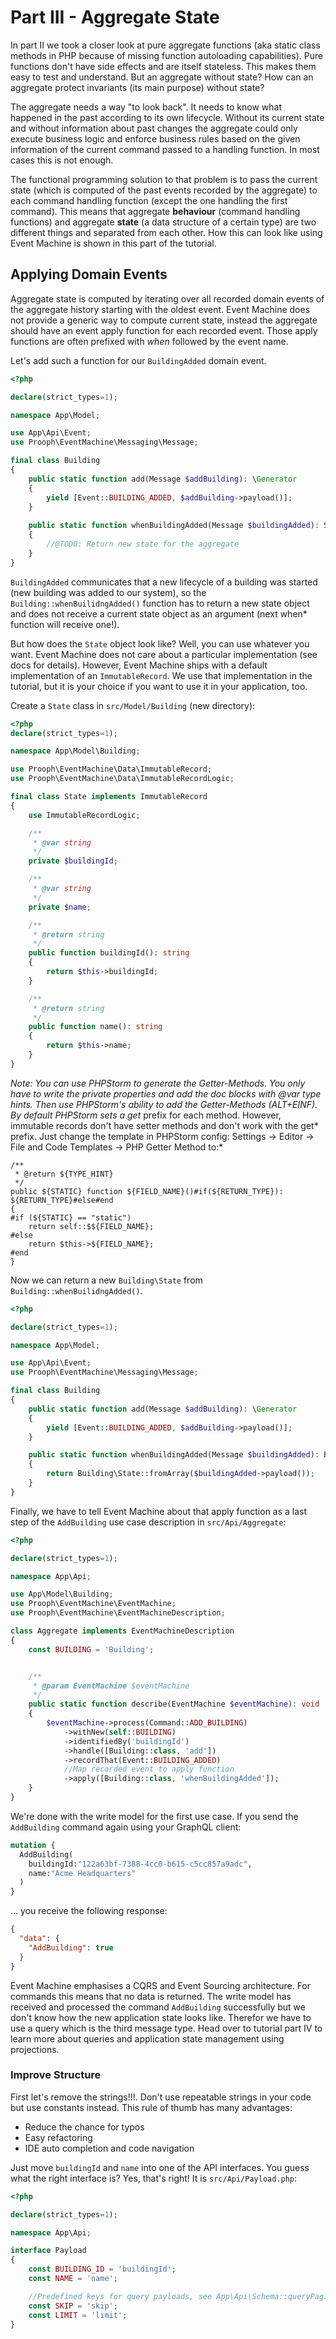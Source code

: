 # Part III - Aggregate State

In part II we took a closer look at pure aggregate functions (aka static class methods in PHP because of missing function autoloading capabilities).
Pure functions don't have side effects and are itself stateless. This makes them easy to test and understand.
But an aggregate without state? How can an aggregate protect invariants (its main purpose) without state? 

The aggregate needs a way "to look back". It needs to know what happened in the past
according to its own lifecycle. Without its current state and without information about past changes the aggregate could
only execute business logic and enforce business rules based on the given information of the current command passed to a handling function.
In most cases this is not enough. 

The functional programming solution to that problem is to pass the current state (which is computed of the past events recorded by the aggregate)
to each command handling function (except the one handling the first command). This means that aggregate **behaviour** (command handling functions)
and aggregate **state** (a data structure of a certain type) are two different things and separated from each other. 
How this can look like using Event Machine is shown in this part of the tutorial.

## Applying Domain Events

Aggregate state is computed by iterating over all recorded domain events of the aggregate history starting with the oldest event.
Event Machine does not provide a generic way to compute current state, instead the aggregate should have an event apply function
for each recorded event. Those apply functions are often prefixed with *when* followed by the event name.

Let's add such a function for our `BuildingAdded` domain event.

```php
<?php

declare(strict_types=1);

namespace App\Model;

use App\Api\Event;
use Prooph\EventMachine\Messaging\Message;

final class Building
{
    public static function add(Message $addBuilding): \Generator
    {
        yield [Event::BUILDING_ADDED, $addBuilding->payload()];
    }
    
    public static function whenBuildingAdded(Message $buildingAdded): State
    {
        //@TODO: Return new state for the aggregate
    }
}
```
`BuildingAdded` communicates that a new lifecycle of a building was started (new building was added to our system), so the
`Building::whenBuilidngAdded()` function has to return a new state object and does not receive a current state object
as an argument (next when* function will receive one!).

But how does the `State` object look like? Well, you can use whatever you want. Event Machine does not care about a particular
implementation (see docs for details). However, Event Machine ships with a default implementation of an `ImmutableRecord`.
We use that implementation in the tutorial, but it is your choice if you want to use it in your application, too.

Create a `State` class in `src/Model/Building` (new directory):

```php
<?php
declare(strict_types=1);

namespace App\Model\Building;

use Prooph\EventMachine\Data\ImmutableRecord;
use Prooph\EventMachine\Data\ImmutableRecordLogic;

final class State implements ImmutableRecord
{
    use ImmutableRecordLogic;

    /**
     * @var string
     */
    private $buildingId;

    /**
     * @var string
     */
    private $name;

    /**
     * @return string
     */
    public function buildingId(): string
    {
        return $this->buildingId;
    }

    /**
     * @return string
     */
    public function name(): string
    {
        return $this->name;
    }
}

```
*Note: You can use PHPStorm to generate the Getter-Methods. You only have to write the private properties and add the doc blocks with @var type hints.
Then use PHPStorm's ability to add the Getter-Methods (ALT+EINF). By default PHPStorm sets a get* prefix for each method. However, immutable records don't 
have setter methods and don't work with the get* prefix. Just change the template in PHPStorm config: Settings -> Editor -> File and Code Templates -> PHP Getter Method to:*

```
/**
 * @return ${TYPE_HINT}
 */
public ${STATIC} function ${FIELD_NAME}()#if(${RETURN_TYPE}): ${RETURN_TYPE}#else#end
{
#if (${STATIC} == "static")
    return self::$${FIELD_NAME};
#else
    return $this->${FIELD_NAME};
#end
}
```
Now we can return a new `Building\State` from `Building::whenBuilidngAdded()`.

```php
<?php

declare(strict_types=1);

namespace App\Model;

use App\Api\Event;
use Prooph\EventMachine\Messaging\Message;

final class Building
{
    public static function add(Message $addBuilding): \Generator
    {
        yield [Event::BUILDING_ADDED, $addBuilding->payload()];
    }

    public static function whenBuildingAdded(Message $buildingAdded): Building\State
    {
        return Building\State::fromArray($buildingAdded->payload());
    }
}

```

Finally, we have to tell Event Machine about that apply function as a last step of the `AddBuilding` use case description
in `src/Api/Aggregate`:

```php
<?php

declare(strict_types=1);

namespace App\Api;

use App\Model\Building;
use Prooph\EventMachine\EventMachine;
use Prooph\EventMachine\EventMachineDescription;

class Aggregate implements EventMachineDescription
{
    const BUILDING = 'Building';


    /**
     * @param EventMachine $eventMachine
     */
    public static function describe(EventMachine $eventMachine): void
    {
        $eventMachine->process(Command::ADD_BUILDING)
            ->withNew(self::BUILDING)
            ->identifiedBy('buildingId')
            ->handle([Building::class, 'add'])
            ->recordThat(Event::BUILDING_ADDED)
            //Map recorded event to apply function
            ->apply([Building::class, 'whenBuildingAdded']);
    }
}

```
We're done with the write model for the first use case. If you send the `AddBuilding` command again using your GraphQL
client:

```graphql
mutation {
  AddBuilding(
    buildingId:"122a63bf-7388-4cc0-b615-c5cc857a9adc",
    name:"Acme Headquarters"
  )
}
```

... you receive the following response:

```json
{
  "data": {
    "AddBuilding": true
  }
}
```
Event Machine emphasises a CQRS and Event Sourcing architecture. For commands this means that no data is returned.
The write model has received and processed the command `AddBuilding` successfully but we don't know how the new 
application state looks like. Therefor we have to use a query which is the third message type. Head over to tutorial
part IV to learn more about queries and application state management using projections. 





### Improve Structure

First let's remove the strings!!!. Don't use repeatable strings in your code but use constants instead. This rule of thumb
has many advantages:

- Reduce the chance for typos
- Easy refactoring
- IDE auto completion and code navigation

Just move `buildingId` and `name` into one of the API interfaces. You guess what the right interface is?
Yes, that's right! It is `src/Api/Payload.php`:

```php
<?php

declare(strict_types=1);

namespace App\Api;

interface Payload
{
    const BUILDING_ID = 'buildingId';
    const NAME = 'name';

    //Predefined keys for query payloads, see App\Api\Schema::queryPagination() for further information
    const SKIP = 'skip';
    const LIMIT = 'limit';
}

```